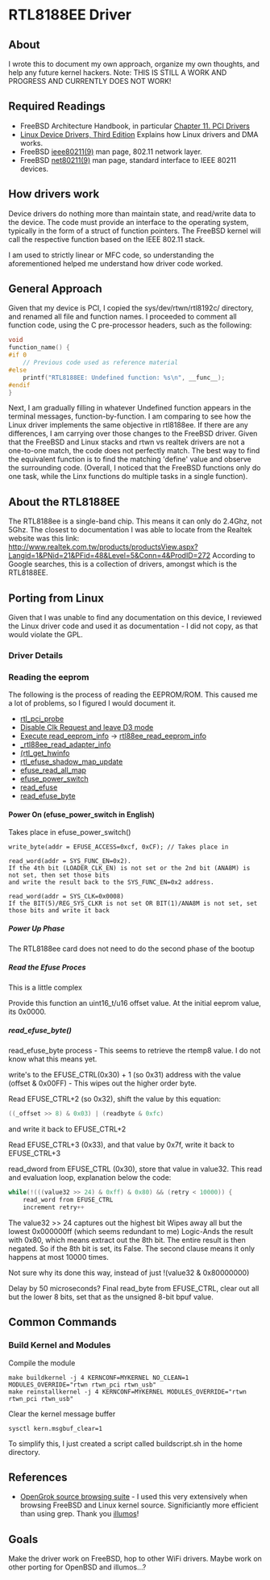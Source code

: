 # RTL8188EE Driver

## About

I wrote this to document my own approach, organize my own thoughts, and help any future kernel hackers.
Note: THIS IS STILL A WORK AND PROGRESS AND CURRENTLY DOES NOT WORK!

## Required Readings

* FreeBSD Architecture Handbook, in particular [Chapter 11. PCI Drivers](https://www.freebsd.org/doc/en_US.ISO8859-1/books/arch-handbook/pci.html)
* [Linux Device Drivers, Third Edition](https://lwn.net/Kernel/LDD3/) Explains how Linux drivers and DMA works.
* FreeBSD [ieee80211(9)](https://www.freebsd.org/cgi/man.cgi?query=ieee80211) man page, 802.11 network layer.
* FreeBSD [net80211(9)](https://www.freebsd.org/cgi/man.cgi?query=net80211) man page, standard interface to IEEE 80211 devices.

## How drivers work

Device drivers do nothing more than maintain state, and read/write data to the device. The code must 
provide an interface to the operating system, typically in the form of a struct of function 
pointers. The FreeBSD kernel will call the respective function based on the IEEE 802.11 stack.

I am used to strictly linear or MFC code, so understanding the aforementioned helped me understand 
how driver code worked.

## General Approach

Given that my device is PCI, I copied the sys/dev/rtwn/rtl8192c/ directory, and renamed all file and 
function names. I proceeded to comment all function code, using the C pre-processor headers, such as 
the following:

```c
void
function_name() {
#if 0
    // Previous code used as reference material
#else
    printf("RTL8188EE: Undefined function: %s\n", __func__);
#endif
}
```

Next, I am gradually filling in whatever Undefined function appears in the terminal messages,
function-by-function. I am comparing to see how the Linux driver implements the same objective in rtl8188ee.
If there are any differences, I am carrying over those changes to the FreeBSD driver. Given that the FreeBSD
and Linux stacks and rtwn vs realtek drivers are not a one-to-one match, the code does not perfectly match.
The best way to find the equivalent function is to find the matching 'define' value and observe the
surrounding code. (Overall, I noticed that the FreeBSD functions only do one task, while the Linx functions
do multiple tasks in a single function).

## About the RTL8188EE

The RTL8188ee is a single-band chip. This means it can only do 2.4Ghz, not 5Ghz.
The closest to documentation I was able to locate from the Realtek website was this link:
http://www.realtek.com.tw/products/productsView.aspx?Langid=1&PNid=21&PFid=48&Level=5&Conn=4&ProdID=272
According to Google searches, this is a collection of drivers, amongst which is the RTL8188EE.

## Porting from Linux

Given that I was unable to find any documentation on this device, I reviewed the Linux driver code 
and used it as documentation - I did not copy, as that would violate the GPL.

### Driver Details

### Reading the eeprom

The following is the process of reading the EEPROM/ROM. This caused me a lot of problems, so I figured I would document it.
* [rtl\_pci\_probe](http://src.illumos.org/source/xref/linux-master/drivers/net/wireless/realtek/rtlwifi/pci.c#2164)
* [Disable Clk Request and leave D3 mode](http://src.illumos.org/source/xref/linux-master/drivers/net/wireless/realtek/rtlwifi/pci.c#2248)
* [Execute read\_eeprom\_info](http://src.illumos.org/source/xref/linux-master/drivers/net/wireless/realtek/rtlwifi/pci.c#2265) -> [rtl88ee\_read\_eeprom\_info](http://src.illumos.org/source/xref/linux-master/drivers/net/wireless/realtek/rtlwifi/rtl8188ee/hw.c#1954)
* [\_rtl88ee\_read\_adapter\_info](http://src.illumos.org/source/xref/linux-master/drivers/net/wireless/realtek/rtlwifi/rtl8188ee/hw.c#_rtl88ee_read_adapter_info)
* [(rtl\_get\_hwinfo](http://src.illumos.org/source/xref/linux-master/drivers/net/wireless/realtek/rtlwifi/efuse.c#1249)
* [rtl\_efuse\_shadow\_map\_update](http://src.illumos.org/source/xref/linux-master/drivers/net/wireless/realtek/rtlwifi/efuse.c#520)
* [efuse\_read\_all\_map](http://src.illumos.org/source/xref/linux-master/drivers/net/wireless/realtek/rtlwifi/efuse.c#efuse_read_all_map)
* [efuse\_power\_switch](http://src.illumos.org/source/xref/linux-master/drivers/net/wireless/realtek/rtlwifi/efuse.c#1125)
* [read\_efuse](http://src.illumos.org/source/xref/linux-master/drivers/net/wireless/realtek/rtlwifi/efuse.c#read_efuse)
* [read\_efuse\_byte](http://src.illumos.org/source/xref/linux-master/drivers/net/wireless/realtek/rtlwifi/efuse.c#197)

#### Power On (efuse\_power\_switch in English)

Takes place in efuse\_power\_switch()

```
write_byte(addr = EFUSE_ACCESS=0xcf, 0xCF); // Takes place in 

read_word(addr = SYS_FUNC_EN=0x2).
If the 4th bit (LOADER_CLK_EN) is not set or the 2nd bit (ANA8M) is not set, then set those bits
and write the result back to the SYS_FUNC_EN=0x2 address.

read_word(addr = SYS_CLK=0x0008)
If the BIT(5)/REG_SYS_CLKR is not set OR BIT(1)/ANA8M is not set, set those bits and write it back 

```
##### Power Up Phase

The RTL8188ee card does not need to do the second phase of the bootup


##### Read the Efuse Proces

This is a little complex

Provide this function an uint16\_t/u16 offset value. At the initial eeprom value, its 0x0000.

##### read\_efuse\_byte()

read\_efuse\_byte process - This seems to retrieve the rtemp8 value. I do not know what this means yet.

write's to the EFUSE\_CTRL(0x30) + 1 (so 0x31) address with the value (offset & 0x00FF) - This wipes out the higher order byte.

Read EFUSE\_CTRL+2 (so 0x32), shift the value by this equation:
```c
((_offset >> 8) & 0x03) | (readbyte & 0xfc)
```
and write it back to EFUSE\_CTRL+2

Read EFUSE\_CTRL+3 (0x33), and that value by 0x7f, write it back to EFUSE\_CTRL+3

read\_dword from EFUSE\_CTRL (0x30), store that value in value32.
This read and evaluation loop, explanation below the code:

```c
while(!(((value32 >> 24) & 0xff) & 0x80) && (retry < 10000)) {
	read_word from EFUSE_CTRL
	increment retry++
```

The value32 >> 24 captures out the highest bit
Wipes away all but the lowest 0x000000ff (which seems redundant to me)
Logic-Ands the result with 0x80, which means extract out the 8th bit.
The entire result is then negated. So if the 8th bit is set, its False.
The second clause means it only happens at most 10000 times.

Not sure why its done this way, instead of just !(value32 & 0x80000000)

Delay by 50 microseconds?
Final read\_byte from EFUSE\_CTRL, clear out all but the lower 8 bits, set that as the unsigned 8-bit bpuf value.

## Common Commands

### Build Kernel and Modules

Compile the module
```
make buildkernel -j 4 KERNCONF=MYKERNEL NO_CLEAN=1 MODULES_OVERRIDE="rtwn rtwn_pci rtwn_usb"
make reinstallkernel -j 4 KERNCONF=MYKERNEL MODULES_OVERRIDE="rtwn rtwn_pci rtwn_usb"
```

Clear the kernel message buffer
```
sysctl kern.msgbuf_clear=1
```

To simplify this, I just created a script called buildscript.sh in the home directory.


## References

* [OpenGrok source browsing suite](http://src.illumos.org/source/) - I used this very extensively 
when browsing FreeBSD and Linux kernel source. Significiantly more efficient than using grep. Thank 
you [illumos](https://www.illumos.org/)!

## Goals

Make the driver work on FreeBSD, hop to other WiFi drivers.
Maybe work on other porting for OpenBSD and illumos...?
